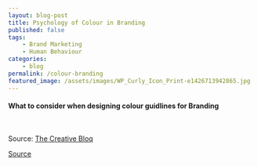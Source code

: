 ```yaml
---
layout: blog-post
title: Psychology of Colour in Branding
published: false
tags: 
    - Brand Marketing
    - Human Behaviour
categories:
    - blog
permalink: /colour-branding
featured_image: /assets/images/WP_Curly_Icon_Print-e1426713942865.jpg
---
```

#### What to consider when designing colour guidlines for Branding

&nbsp;

Source: [The Creative Bloq][2]

[][3]

[Source][4]

 [1]: http://curlydesigner.com/wp-content/uploads/2015/09/The-Power-of-Color-in-Branding-Infographic-US.jpg
 [2]: http://www.creativebloq.com/infographic/power-colour-branding-81516441?utm_source=Adestra&utm_medium=email&utm_campaign=12574&utm_term=8368889&utm_content=39977
 [3]: http://curlydesigner.com/wp-content/uploads/2015/09/color-emotion.jpg
 [4]: http://www.helpscout.net/blog/psychology-of-color/